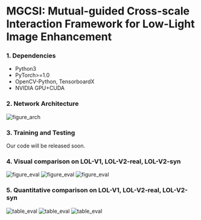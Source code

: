 # MGCSI: Mutual-guided Cross-scale Interaction  Framework for Low-Light Image Enhancement

### 1. Dependencies
* Python3
* PyTorch>=1.0
* OpenCV-Python, TensorboardX
* NVIDIA GPU+CUDA

### 2. Network Architecture
![figure_arch](https://github.com/caoluyang0830/MSDI/blob/main/fig//framework.png)


### 3. Training and Testing
 Our code will be released soon.

### 4. Visual comparison on LOL-V1, LOL-V2-real, LOL-V2-syn
![figure_eval](https://github.com/caoluyang0830/MSDI/blob/main/fig//LOLv1.png)
![figure_eval](https://github.com/caoluyang0830/MSDI/blob/main/fig//LOLv2real.png)
![figure_eval](https://github.com/caoluyang0830/MSDI/blob/main/fig//LOLv2sys.png)

### 5. Quantitative comparison on LOL-V1, LOL-V2-real, LOL-V2-syn
![table_eval](https://github.com/caoluyang0830/MSDI/blob/main/fig/LOL_v1_result.png)
![table_eval](https://github.com/caoluyang0830/MSDI/blob/main/fig/LOLv2real_result.png)
![table_eval](https://github.com/caoluyang0830/MSDI/blob/main/fig/LOLv2sys_result.png)


